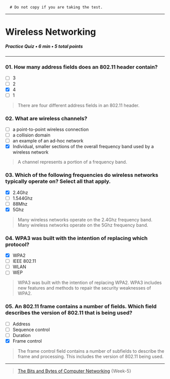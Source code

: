 ```
  # Do not copy if you are taking the test.
```
--- 

# Wireless Networking     
##### Practice Quiz • 6 min • 5 total points 
----- 


### 01.  How many address fields does an 802.11 header contain?
       
- [ ]  3       
- [ ]  2       
- [x]  4       
- [ ]  1   

>  There are four different address fields in an 802.11 header.


### 02.  What are wireless channels?
       
- [ ]  a point-to-point wireless connection       
- [ ]  a collision domain       
- [ ]  an example of an ad-hoc network       
- [x]  Individual, smaller sections of the overall frequency band used by a wireless network    

>  A channel represents a portion of a frequency band.


### 03.  Which of the following frequencies do wireless networks typically operate on? Select all that apply.
       
- [x]  2.4Ghz       
- [ ]  1.544Ghz       
- [ ]  88Mhz       
- [x]  5Ghz    

>  Many wireless networks operate on the 2.4Ghz frequency band.    
>  Many wireless networks operate on the 5Ghz frequency band.    


### 04.  WPA3 was built with the intention of replacing which protocol?
       
- [x]  WPA2       
- [ ]  IEEE 802.11       
- [ ]  WLAN       
- [ ]  WEP     

> WPA3 was built with the intention of replacing WPA2. WPA3 includes new features and methods to repair the security weaknesses of WPA2.   


### 05.  An 802.11 frame contains a number of fields. Which field describes the version of 802.11 that is being used?   
       
- [ ]  Address        
- [ ]  Sequence control       
- [ ]  Duration       
- [x]  Frame control    

> The frame control field contains a number of subfields to describe the frame and processing. This includes the version of 802.11 being used.    




--- 
> [The Bits and Bytes of Computer Networking](https://www.coursera.org/learn/computer-networking/) {Week-5} 
